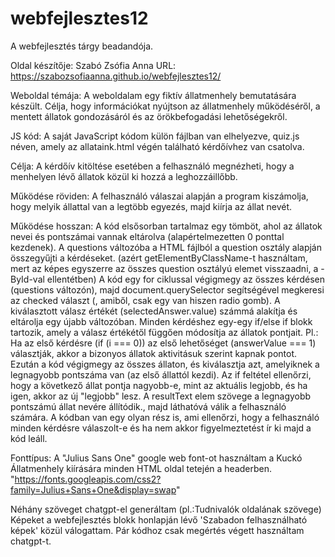 # webfejlesztes12
A webfejlesztés tárgy beadandója.

Oldal készítője: Szabó Zsófia Anna
URL: https://szabozsofiaanna.github.io/webfejlesztes12/

Weboldal témája: A weboldalam egy fiktív állatmenhely bemutatására készült. Célja, hogy információkat nyújtson az állatmenhely működéséről, a mentett állatok gondozásáról és az örökbefogadási lehetőségekről.

JS kód: A saját JavaScript kódom külön fájlban van elhelyezve, quiz.js néven, amely az allataink.html végén található kérdőívhez van csatolva.

Célja: A kérdőív kitöltése esetében a felhasználó megnézheti, hogy a menhelyen lévő állatok közül ki hozzá a leghozzáillőbb.

Működése röviden: A felhasználó válaszai alapján a program kiszámolja, hogy melyik állattal van a legtöbb egyezés, majd kiírja az állat nevét.

Működése hosszan: A kód elsősorban tartalmaz egy tömböt, ahol az állatok nevei és pontszámai vannak eltárolva (alapértelmezetten 0 ponttal kezdenek). 
A questions változóba a HTML fájlból a question osztály alapján összegyűjti a kérdéseket. (azért getElementByClassName-t használtam, mert az képes egyszerre az összes question osztályú elemet visszaadni, a -ById-val ellentétben)
A kód egy for ciklussal végigmegy az összes kérdésen (questions változón), majd document.querySelector segítségével megkeresi az checked választ (, amiből, csak egy van hiszen radio gomb). A kiválasztott válasz értékét (selectedAnswer.value) számmá alakítja és eltárolja egy újabb változóban.
Minden kérdéshez egy-egy if/else if blokk tartozik, amely a válasz értékétől függően módosítja az állatok pontjait. Pl.: Ha az első kérdésre (if (i === 0)) az első lehetőséget (answerValue === 1) választják, akkor a bizonyos állatok aktivitásuk szerint kapnak pontot. 
Ezután  a kód végigmegy az összes állaton, és kiválasztja azt, amelyiknek a legnagyobb pontszáma van (az első állattól kezdi). Az if feltétel ellenőrzi, hogy a következő állat pontja nagyobb-e, mint az aktuális legjobb, és ha igen, akkor az új "legjobb" lesz.
A resultText elem szövege a legnagyobb pontszámú állat nevére állítódik., majd láthatóvá válik a felhasználó számára.
A kódban van egy olyan rész is, ami ellenőrzi, hogy a felhasználó minden kérdésre válaszolt-e és ha nem akkor figyelmeztetést ír ki majd a kód leáll.

Fonttípus: A "Julius Sans One" google web font-ot használtam a Kuckó Állatmenhely kiírására minden HTML oldal tetején a headerben.
"https://fonts.googleapis.com/css2?family=Julius+Sans+One&display=swap"

Néhány szöveget chatgpt-el generáltam (pl.:Tudnivalók oldalának szövege)
Képeket a webfejlesztés blokk honlapján lévő 'Szabadon felhasználható képek' közül válogattam.
Pár kódhoz csak megértés végett használtam chatgpt-t.
